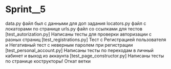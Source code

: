 # Sprint__5
data.py файл был с данными для доп задания
locators.py файл с локаторами по странице
urls.py файл со ссылками для тестов
[test_autorization.py] Написаны тесты для проверки авторизации с разных страниц
[test_registrations.py] Тест с Регистрацией пользователя и Негативный тест с неверным паролем при регистрации
[test_personal_account.py] Написаны тесты по переходам в личный кабинет и выход из аккаунта
[test_page_constructor.py] Написаны тесты по странице кострукторы!
Откат ветки
